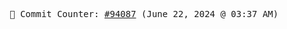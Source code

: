 <p align="center">
    <samp>
        📮 Commit Counter: <a href="https://github.com/Javascript-void0/Javascript-void0/commits/main">#94087</a> (June 22, 2024 @ 03:37 AM)
    </samp>
</p>
